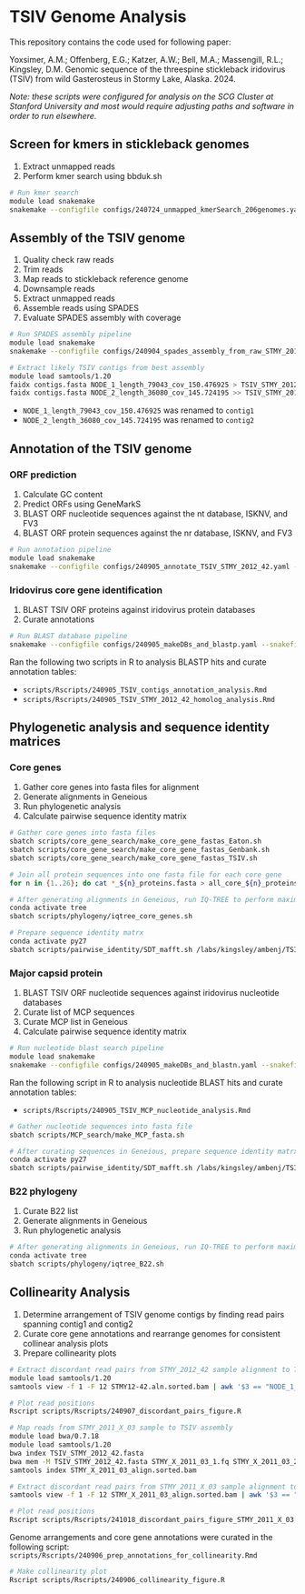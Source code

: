 # TSIV Genome Analysis

This repository contains the code used for following paper:

Yoxsimer, A.M.; Offenberg, E.G.; Katzer, A.W.; Bell, M.A.; Massengill, R.L.; Kingsley, D.M. Genomic sequence of the threespine stickleback iridovirus (TSIV) from wild Gasterosteus in Stormy Lake, Alaska. 2024.

*Note: these scripts were configured for analysis on the SCG Cluster at Stanford University and most would require adjusting paths and software in order to run elsewhere.*

## Screen for kmers in stickleback genomes
1. Extract unmapped reads
2. Perform kmer search using bbduk.sh

```bash
# Run kmer search
module load snakemake 
snakemake --configfile configs/240724_unmapped_kmerSearch_206genomes.yaml --snakefile scripts/kmer_screen/unmapped_kmerSearch.smk --profile scg --jobs 300 --restart-times 0 --rerun-incomplete
```

## Assembly of the TSIV genome
1. Quality check raw reads
2. Trim reads
3. Map reads to stickleback reference genome
4. Downsample reads
4. Extract unmapped reads
5. Assemble reads using SPADES
6. Evaluate SPADES assembly with coverage

```bash
# Run SPADES assembly pipeline
module load snakemake
snakemake --configfile configs/240904_spades_assembly_from_raw_STMY_2012_42.yaml --snakefile scripts/assembly_and_annotation/spades_assembly_from_raw.smk --profile scg --jobs 300 --restart-times 0 --rerun-incomplete
```

```bash
# Extract likely TSIV contigs from best assembly
module load samtools/1.20
faidx contigs.fasta NODE_1_length_79043_cov_150.476925 > TSIV_STMY_2012_42.fasta
faidx contigs.fasta NODE_2_length_36080_cov_145.724195 >> TSIV_STMY_2012_42.fasta
```
* `NODE_1_length_79043_cov_150.476925` was renamed to `contig1`
* `NODE_2_length_36080_cov_145.724195` was renamed to `contig2`

## Annotation of the TSIV genome

### ORF prediction
1. Calculate GC content
2. Predict ORFs using GeneMarkS
3. BLAST ORF nucleotide sequences against the nt database, ISKNV, and FV3
4. BLAST ORF protein sequences against the nr database, ISKNV, and FV3

```bash
# Run annotation pipeline
module load snakemake
snakemake --configfile configs/240905_annotate_TSIV_STMY_2012_42.yaml --snakefile scripts/assembly_and_annotation/annotate.smk --profile scg --jobs 300 --restart-times 0 --rerun-incomplete
```

### Iridovirus core gene identification
1. BLAST TSIV ORF proteins against iridovirus protein databases
2. Curate annotations

```bash
# Run BLAST database pipeline
snakemake --configfile configs/240905_makeDBs_and_blastp.yaml --snakefile scripts/core_gene_search/makeDBs_and_blastp.smk --profile scg --jobs 300 --restart-times 0 --rerun-incomplete
```

Ran the following two scripts in R to analysis BLASTP hits and curate annotation tables:
* `scripts/Rscripts/240905_TSIV_contigs_annotation_analysis.Rmd`
* `scripts/Rscripts/240905_TSIV_STMY_2012_42_homolog_analysis.Rmd`

## Phylogenetic analysis and sequence identity matrices
### Core genes
1. Gather core genes into fasta files for alignment
2. Generate alignments in Geneious
3. Run phylogenetic analysis
4. Calculate pairwise sequence identity matrix

```bash
# Gather core genes into fasta files
sbatch scripts/core_gene_search/make_core_gene_fastas_Eaton.sh
sbatch scripts/core_gene_search/make_core_gene_fastas_Genbank.sh
sbatch scripts/core_gene_search/make_core_gene_fastas_TSIV.sh

# Join all protein sequences into one fasta file for each core gene
for n in {1..26}; do cat *_${n}_proteins.fasta > all_core_${n}_proteins.fasta; done
```

```bash
# After generating alignments in Geneious, run IQ-TREE to perform maximum likelihood analysis
conda activate tree
sbatch scripts/phylogeny/iqtree_core_genes.sh
```

```bash
# Prepare sequence identity matrx
conda activate py27
sbatch scripts/pairwise_identity/SDT_mafft.sh /labs/kingsley/ambenj/TSIV/analysis_STMY_2012_42/assembly/09_pairwise_identity/24_core_protein/24_core_proteins_concat.fasta /labs/kingsley/ambenj/TSIV/analysis_STMY_2012_42/assembly/09_pairwise_identity/24_core_protein/mafft
```

### Major capsid protein
1. BLAST TSIV ORF nucleotide sequences against iridovirus nucleotide databases
2. Curate list of MCP sequences
2. Curate MCP list in Geneious
3. Calculate pairwise sequence identity matrix

```bash
# Run nucleotide blast search pipeline
module load snakemake
snakemake --configfile configs/240905_makeDBs_and_blastn.yaml --snakefile scripts/MCP_search/makeDBs_and_blastn.smk --profile scg --jobs 300 --restart-times 0 --rerun-incomplete
```

Ran the following script in R to analysis nucleotide BLAST hits and curate annotation tables:
* `scripts/Rscripts/240905_TSIV_MCP_nucleotide_analysis.Rmd`

```bash
# Gather nucleotide sequences into fasta file
sbatch scripts/MCP_search/make_MCP_fasta.sh
```

```bash
# After curating sequences in Geneious, prepare sequence identity matrx
conda activate py27
sbatch scripts/pairwise_identity/SDT_mafft.sh /labs/kingsley/ambenj/TSIV/analysis_STMY_2012_42/assembly/09_pairwise_identity/MCP_nucleotide/MCP_nucleotides.fasta /labs/kingsley/ambenj/TSIV/analysis_STMY_2012_42/assembly/09_pairwise_identity/MCP_nucleotide/mafft
```

### B22 phylogeny
1. Curate B22 list
2. Generate alignments in Geneious
3. Run phylogenetic analysis

```bash
# After generating alignments in Geneious, run IQ-TREE to perform maximum likelihood analysis
conda activate tree
sbatch scripts/phylogeny/iqtree_B22.sh
```

## Collinearity Analysis
1. Determine arrangement of TSIV genome contigs by finding read pairs spanning contig1 and contig2
2. Curate core gene annotations and rearrange genomes for consistent collinear analysis plots
3. Prepare collinearity plots

```bash
# Extract discordant read pairs from STMY_2012_42 sample alignment to TSIV assembly
module load samtools/1.20
samtools view -f 1 -F 12 STMY12-42.aln.sorted.bam | awk '$3 == "NODE_1_length_79043_cov_150.476925" && $7 == "NODE_2_length_36080_cov_145.724195" || $3 == "NODE_2_length_36080_cov_145.724195" && $7 == "NODE_1_length_79043_cov_150.476925"' > discordant_pairs.txt

# Plot read positions
Rscript scripts/Rscripts/240907_discordant_pairs_figure.R
```

```bash
# Map reads from STMY_2011_X_03 sample to TSIV assembly
module load bwa/0.7.18
module load samtools/1.20
bwa index TSIV_STMY_2012_42.fasta 
bwa mem -M TSIV_STMY_2012_42.fasta STMY_X_2011_03_1.fq STMY_X_2011_03_2.fq | samtools sort -O bam -o STMY_X_2011_03_align.sorted.bam -
samtools index STMY_X_2011_03_align.sorted.bam

# Extract discordant read pairs from STMY_2011_X_03 sample alignment to TSIV assembly 
samtools view -f 1 -F 12 STMY_X_2011_03_align.sorted.bam | awk '$3 == "contig1" && $7 == "contig2" || $3 == "contig2" && $7 == "contig1"' > discordant_pairs.txt

# Plot read positions
Rscript scripts/Rscripts/241018_discordant_pairs_figure_STMY_2011_X_03.R
```

Genome arrangements and core gene annotations were curated in the following script: `scripts/Rscripts/240906_prep_annotations_for_collinearity.Rmd`

```bash
# Make collinearity plot
Rscript scripts/Rscripts/240906_collinearity_figure.R
```